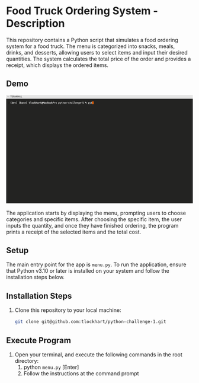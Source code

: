 # Food Truck Ordering System - Description
This repository contains a Python script that simulates a food ordering system for a food truck. The menu is categorized into snacks, meals, drinks, and desserts, allowing users to select items and input their desired quantities. The system calculates the total price of the order and provides a receipt, which displays the ordered items.

## Demo
![Food Truck Order Demo](./public/images/food_order.gif)<br/>

The application starts by displaying the menu, prompting users to choose categories and specific items. After choosing the specific item, the user inputs the quantity, and once they have finished ordering, the program prints a receipt of the selected items and the total cost.

## Setup
The main entry point for the app is `menu.py`. To run the application, ensure that Python v3.10 or later is installed on your system and follow the installation steps below.

## Installation Steps
1. Clone this repository to your local machine:
   ```bash
   git clone git@github.com:tlockhart/python-challenge-1.git

## Execute Program
1. Open your terminal, and execute the following commands in the root directory:
    1. python `menu.py` [Enter]
    2. Follow the instructions at the command prompt